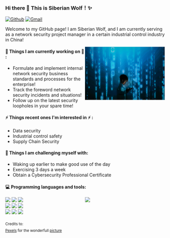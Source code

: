 ### Hi there 👋 This is Siberian Wolf！✨ 
 
 
[![Github](https://img.shields.io/badge/-Github-000?style=flat&logo=Github&logoColor=white)](https://github.com/secloverwang/)
[![Gmail](https://img.shields.io/badge/-Gmail-c14438?style=flat&logo=Gmail&logoColor=white)](mailto:chinawangwang975@gmail.com)
 
Welcome to my GitHub page! I am Siberian Wolf, and I am currently serving as a network security project manager in a certain industrial control industry in China!
 
<img align="right" alt="img" src="https://github.com/secloverwang/secloverwang/blob/main/pexels-ron-lach-9783812.jpg" width="50%" height="auto" />
             
#### 🌱 Things I am currently working on 🌱 : 
- Formulate and implement internal network security business standards and processes for the enterprise!
- Track the foreword network security incidents and situations!
- Follow up on the latest security loopholes in your spare time!
 
 
#### ⚡ Things recent ones I'm interested in ⚡ : 
- Data security
- Industrial control safety
- Supply Chain Security


#### :muscle: Things I am challenging myself with:
- Waking up earlier to make good use of the day
- Exercising 3 days a week
- Obtain a Cybersecurity Professional Certificate

#### :computer: Programming languages and tools: 
<p>
	<img width="50%" align="right" src="https://github-readme-stats.vercel.app/api?username=FernandoRoldan93&show_icons=true&hide_border=true" />
 
<code><img width="10%" src="https://www.vectorlogo.zone/logos/java/java-ar21.svg"></code>
<code><img width="10%" src="https://www.vectorlogo.zone/logos/python/python-ar21.svg"></code>
<code><img width="8%" src="https://www.vectorlogo.zone/logos/r-project/r-project-icon.svg"></code>
<br />
<code><img width="10%" src="https://www.vectorlogo.zone/logos/pocoo_flask/pocoo_flask-ar21.svg"></code>
<code><img width="10%" src="https://www.vectorlogo.zone/logos/mysql/mysql-ar21.svg"></code>
<code><img width="10%" src="https://www.vectorlogo.zone/logos/mongodb/mongodb-ar21.svg"></code>
<br />
<code><img width="10%" src="https://www.vectorlogo.zone/logos/apache_spark/apache_spark-ar21.svg"></code>
<code><img width="10%" src="https://www.vectorlogo.zone/logos/apache_hadoop/apache_hadoop-ar21.svg"></code>
<code><img width="10%" src="https://www.vectorlogo.zone/logos/git-scm/git-scm-ar21.svg"></code>
</p>
 
<sub>Credits to: <br/>[Pexels](https://www.pexels.com) for the wonderfull [picture](https://github.com/secloverwang/secloverwang/blob/main/pexels-ron-lach-9783812.jpg)</sub>
